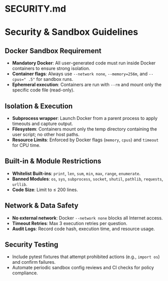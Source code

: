 # SECURITY.md

# Security & Sandbox Guidelines

## Docker Sandbox Requirement
- **Mandatory Docker**: All user-generated code must run inside Docker containers to ensure strong isolation.
- **Container flags**: Always use `--network none`, `--memory=256m`, and `--cpus=" .5"` for sandbox runs.
- **Ephemeral execution**: Containers are run with `--rm` and mount only the specific code file (read-only).

## Isolation & Execution
- **Subprocess wrapper**: Launch Docker from a parent process to apply timeouts and capture output.
- **Filesystem**: Containers mount only the temp directory containing the user script; no other host paths.
- **Resource Limits**: Enforced by Docker flags (`memory`, `cpus`) and `timeout` for CPU time.

## Built-in & Module Restrictions
- **Whitelist Built-ins**: `print`, `len`, `sum`, `min`, `max`, `range`, `enumerate`.
- **Banned Modules**: `os`, `sys`, `subprocess`, `socket`, `shutil`, `pathlib`, `requests`, `urllib`.
- **Code Size**: Limit to ≤ 200 lines.

## Network & Data Safety
- **No external network**: Docker `--network none` blocks all Internet access.
- **Timeout Retries**: Max 3 execution retries per question.
- **Audit Logs**: Record code hash, execution time, and resource usage.

## Security Testing
- Include pytest fixtures that attempt prohibited actions (e.g., `import os`) and confirm failures.
- Automate periodic sandbox config reviews and CI checks for policy compliance.
